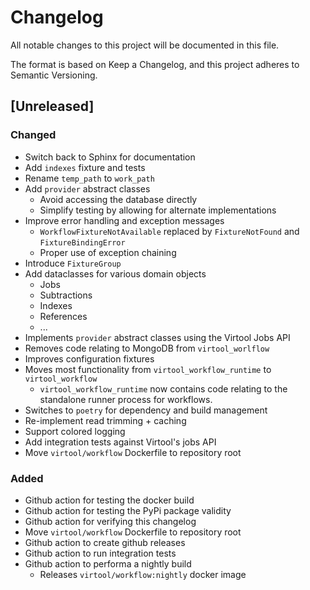 # Changelog

All notable changes to this project will be documented in this file.

The format is based on Keep a Changelog, and this project adheres to Semantic Versioning.

## [Unreleased]

### Changed

- Switch back to Sphinx for documentation
- Add `indexes` fixture and tests
- Rename `temp_path` to `work_path`
- Add `provider` abstract classes
    - Avoid accessing the database directly
    - Simplify testing by allowing for alternate implementations
- Improve error handling and exception messages
    - `WorkflowFixtureNotAvailable` replaced by `FixtureNotFound` and `FixtureBindingError`
    - Proper use of exception chaining
- Introduce `FixtureGroup`
- Add dataclasses for various domain objects
    - Jobs
    - Subtractions
    - Indexes
    - References
    - ...
- Implements `provider` abstract classes using the Virtool Jobs API 
- Removes code relating to MongoDB from `virtool_worlflow` 
- Improves configuration fixtures
- Moves most functionality from `virtool_workflow_runtime` to `virtool_workflow`
    - `virtool_workflow_runtime` now contains code relating to the standalone runner process for workflows.
- Switches to `poetry` for dependency and build management
- Re-implement read trimming + caching
- Support colored logging
- Add integration tests against Virtool's jobs API
- Move `virtool/workflow` Dockerfile to repository root

### Added

- Github action for testing the docker build
- Github action for testing the PyPi package validity
- Github action for verifying this changelog
- Move `virtool/workflow` Dockerfile to repository root
- Github action to create github releases
- Github action to run integration tests
- Github action to performa a nightly build
    - Releases `virtool/workflow:nightly` docker image
